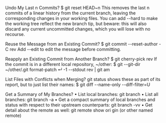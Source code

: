 Undo My Last n Commits?
$ git reset HEAD~n
This removes the last n commits of a linear history from the
current branch, leaving the corresponding changes in your working
files. You can add --hard to make the working tree reflect the
new branch tip, but beware: this will also discard any current
uncommitted changes, which you will lose with no recourse. 

Reuse the Message from an Existing
Commit?
$ git commit --reset-author -C rev
Add --edit to edit the message before committing.



Reapply an Existing Commit from
Another Branch?
$ git cherry-pick rev
If the commit is in a different local repository, ~/other:
$ git --git-dir ~/other/.git format-patch ↵
-1 --stdout rev | git am

List Files with Conflicts when Merging?
git status shows these as part of its report, but to just list their
names:
$ git diff --name-only --diff-filter=U

Get a Summary of My Branches?
• List local branches: git branch
• List all branches: git branch -a
• Get a compact summary of local branches and status with
respect to their upstream counterparts: git branch -vv
• Get detail about the remote as well: git remote show ori
gin (or other named remote)
